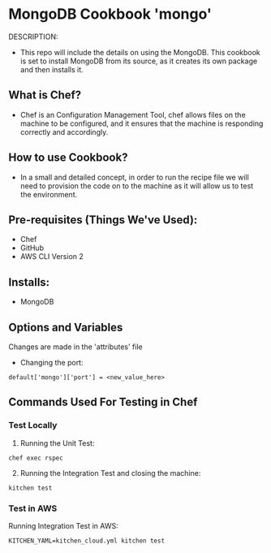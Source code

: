 # MongoDB Cookbook 'mongo'

DESCRIPTION:

- This repo will include the details on using the MongoDB. This cookbook is set
to install MongoDB from its source, as it creates its own package and then installs it.

## What is Chef?

- Chef is an Configuration Management Tool, chef allows files on the machine to be
configured, and it ensures that the machine is responding correctly and accordingly.

## How to use Cookbook?

- In a small and detailed concept, in order to run the recipe file we will need to
provision the code on to the machine as it will allow us to test the environment.

## Pre-requisites (Things We've Used):
- Chef
- GitHub
- AWS CLI Version 2

## Installs:
- MongoDB

## Options and Variables

Changes are made in the 'attributes' file
- Changing the port:
````
default['mongo']['port'] = <new_value_here>
````

## Commands Used For Testing in Chef

### Test Locally

1. Running the Unit Test:
````
chef exec rspec
````

2. Running the Integration Test and closing the machine:
````
kitchen test
````

### Test in AWS

Running Integration Test in AWS:
````
KITCHEN_YAML=kitchen_cloud.yml kitchen test
````
